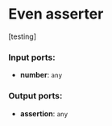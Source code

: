# Even asserter

[testing]

### Input ports:

* __number__: `any`

### Output ports:

* __assertion__: `any`

